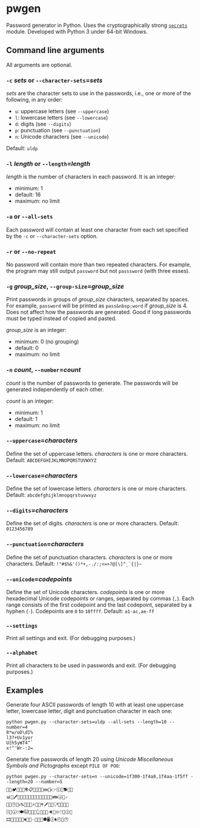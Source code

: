 # pwgen
Password generator in Python.
Uses the cryptographically strong [``secrets``](http://docs.python.org/3/library/secrets.html) module.
Developed with Python 3 under 64-bit Windows.

## Command line arguments

All arguments are optional.

### `-c` *sets* or `--character-sets`=*sets*
*sets* are the character sets to use in the passwords, i.e., one or more of the following, in any order:
* `u`: uppercase letters (see `--uppercase`)
* `l`: lowercase letters (see `--lowercase`)
* `d`: digits (see `--digits`)
* `p`: punctuation (see `--punctuation`)
* `n`: Unicode characters (see `--unicode`)

Default: `uldp`

### `-l` *length* or `--length`=*length*
*length* is the number of characters in each password. It is an integer:
* minimum: 1
* default: 16
* maximum: no limit

### `-a` or `--all-sets`
Each password will contain at least one character from each set specified by the `-c` or `--character-sets` option.

### `-r` or `--no-repeat`
No password will contain more than two repeated characters. For example, the program may still output `password` but not `passsword` (with three esses).

### `-g` *group_size*, `--group-size`=*group_size*
Print passwords in groups of *group_size* characters, separated by spaces. For example, `password` will be printed as `pass&nbsp;word` if *group_size* is 4. Does not affect how the passwords are generated. Good if long passwords must be typed instead of copied and pasted.

*group_size* is an integer:
* minimum: 0 (no grouping)
* default: 0
* maximum: no limit
    
### `-n` *count*, `--number`=*count*
*count* is the number of passwords to generate. The passwords will be generated independently of each other.

*count* is an integer:
* minimum: 1
* default: 1
* maximum: no limit

### `--uppercase`=*characters*
Define the set of uppercase letters. *characters* is one or more characters. Default: `ABCDEFGHIJKLMNOPQRSTUVWXYZ`

### `--lowercase`=*characters*
Define the set of lowercase letters. *characters* is one or more characters. Default: `abcdefghijklmnopqrstuvwxyz`

### `--digits`=*characters*
Define the set of digits. *characters* is one or more characters. Default: `0123456789`

### `--punctuation`=*characters*
Define the set of punctuation characters. *characters* is one or more characters. Default: ```!"#$%&'()*+,-./:;<=>?@[\]^_`{|}~```

### `--unicode`=*codepoints*
Define the set of Unicode characters. *codepoints* is one or more hexadecimal Unicode codepoints or ranges, separated by commas (`,`). Each range consists of the first codepoint and the last codepoint, separated by a hyphen (`-`). Codepoints are `0` to `10ffff`. Default: `a1-ac,ae-ff`

### `--settings`
Print all settings and exit. (For debugging purposes.)

### `--alphabet`
Print all characters to be used in passwords and exit. (For debugging purposes.)

## Examples

Generate four ASCII passwords of length 10 with at least one uppercase letter, lowercase letter, digit and punctuation character in each one:
```
python pwgen.py --character-sets=uldp --all-sets --length=10 --number=4
8*w/oD\dI%
l3?+Uv1yor
U[h5yWT4^`
x!^'Wr-:2=
```

Generate five passwords of length 20 using *Unicode Miscellaneous Symbols and Pictographs* except `PILE OF POO`:
```
python pwgen.py --character-sets=n --unicode=1f300-1f4a8,1f4aa-1f5ff --length=20 --number=5
🐸🌷🏕🏬🌂🌋🕏📋💖🔁🏐🌆🖮🍲👉🕦📅🐕🖖🍨
📊📰🖊🍓🍹👛👒👖🐇💍🔔💃🏅🕺👯🐅👪🕟🔽🗸
👰🔋🕑👖🖎👶🔹📞🗴🎩👰🕈🗡📕🎀🖓🍃🔐💝💴
🗄📌🕠🖔🍽🐱🎏🍒🐏👆🔧🔼👐🔈🐲🌣🖰💎🕜💪
🎞💯🔱🍋💼🌾🖣🌻🐨🖘👯🍐🐺🏶🖥🕧🖣🕘🖖🕐
```
